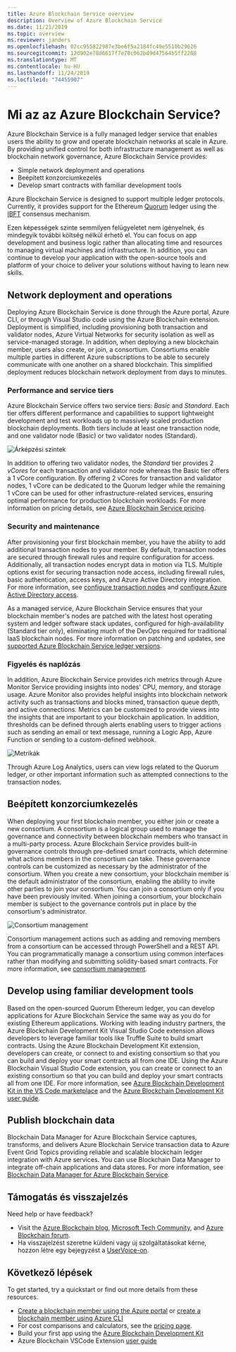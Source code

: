 ```yaml
---
title: Azure Blockchain Service overview
description: Overview of Azure Blockchain Service
ms.date: 11/21/2019
ms.topic: overview
ms.reviewer: janders
ms.openlocfilehash: 02cc955822987e3be6f5a2184fc49e5510b29626
ms.sourcegitcommit: 12d902e78d6617f7e78c062bd9d47564b5ff2208
ms.translationtype: MT
ms.contentlocale: hu-HU
ms.lasthandoff: 11/24/2019
ms.locfileid: "74455907"
---
```

# <a name="what-is-azure-blockchain-service"></a>Mi az az Azure Blockchain Service?

Azure Blockchain Service is a fully managed ledger service that enables users the ability to grow and operate blockchain networks at scale in Azure. By providing unified control for both infrastructure management as well as blockchain network governance, Azure Blockchain Service provides:

* Simple network deployment and operations
* Beépített konzorciumkezelés
* Develop smart contracts with familiar development tools

Azure Blockchain Service is designed to support multiple ledger protocols. Currently, it provides support for the Ethereum [Quorum](https://www.jpmorgan.com/Quorum) ledger using the [IBFT](https://github.com/jpmorganchase/quorum/wiki/Quorum-Consensus) consensus mechanism.

Ezen képességek szinte semmilyen felügyeletet nem igényelnek, és mindegyik további költség nélkül érhető el. You can focus on app development and business logic rather than allocating time and resources to managing virtual machines and infrastructure. In addition, you can continue to develop your application with the open-source tools and platform of your choice to deliver your solutions without having to learn new skills.

## <a name="network-deployment-and-operations"></a>Network deployment and operations

Deploying Azure Blockchain Service is done through the Azure portal, Azure CLI, or through Visual Studio code using the Azure Blockchain extension. Deployment is simplified, including provisioning both transaction and validator nodes, Azure Virtual Networks for security isolation as well as service-managed storage.  In addition, when deploying a new blockchain member, users also create, or join, a consortium.  Consortiums enable multiple parties in different Azure subscriptions to be able to securely communicate with one another on a shared blockchain.  This simplified deployment reduces blockchain network deployment from days to minutes.

### <a name="performance-and-service-tiers"></a>Performance and service tiers

Azure Blockchain Service offers two service tiers: *Basic* and *Standard*. Each tier offers different performance and capabilities to support lightweight development and test workloads up to massively scaled production blockchain deployments. Both tiers include at least one transaction node, and one validator node (Basic) or two validator nodes (Standard).

![Árképzési szintek](./media/overview/pricing-tiers.png)

In addition to offering two validator nodes, the *Standard* tier provides 2 *vCores* for each transaction and validator node whereas the Basic tier offers a 1 vCore configuration.  By offering 2 vCores for transaction and validator nodes, 1 vCore can be dedicated to the Quorum ledger while the remaining 1 vCore can be used for other infrastructure-related services, ensuring optimal performance for production blockchain workloads. For more information on pricing details, see [Azure Blockchain Service pricing](https://azure.microsoft.com/pricing/details/blockchain-service).

### <a name="security-and-maintenance"></a>Security and maintenance

After provisioning your first blockchain member, you have the ability to add additional transaction nodes to your member.  By default, transaction nodes are secured through firewall rules and require configuration for access.  Additionally, all transaction nodes encrypt data in motion via TLS.  Multiple options exist for securing transaction node access, including firewall rules, basic authentication, access keys, and Azure Active Directory integration. For more information, see [configure transaction nodes](configure-transaction-nodes.md) and [configure Azure Active Directory access](configure-aad.md).

As a managed service, Azure Blockchain Service ensures that your blockchain member's nodes are patched with the latest host operating system and ledger software stack updates, configured for high-availability (Standard tier only), eliminating much of the DevOps required for traditional IaaS blockchain nodes.  For more information on patching and updates, see [supported Azure Blockchain Service ledger versions](ledger-versions.md).

### <a name="monitoring-and-logging"></a>Figyelés és naplózás

In addition, Azure Blockchain Service provides rich metrics through Azure Monitor Service providing insights into nodes' CPU, memory, and storage usage.  Azure Monitor also provides helpful insights into blockchain network activity such as transactions and blocks mined, transaction queue depth, and active connections.  Metrics can be customized to provide views into the insights that are important to your blockchain application.  In addition, thresholds can be defined through alerts enabling users to trigger actions such as sending an email or text message, running a Logic App, Azure Function or sending to a custom-defined webhook.

![Metrikák](./media/overview/metrics.png)

Through Azure Log Analytics, users can view logs related to the Quorum ledger, or other important information such as attempted connections to the transaction nodes.

## <a name="built-in-consortium-management"></a>Beépített konzorciumkezelés

When deploying your first blockchain member, you either join or create a new consortium.  A consortium is a logical group used to manage the governance and connectivity between blockchain members who transact in a multi-party process.  Azure Blockchain Service provides built-in governance controls through pre-defined smart contracts, which determine what actions members in the consortium can take.  These governance controls can be customized as necessary by the administrator of the consortium. When you create a new consortium, your blockchain member is the default administrator of the consortium, enabling the ability to invite other parties to join your consortium.  You can join a consortium only if you have been previously invited.  When joining a consortium, your blockchain member is subject to the governance controls put in place by the consortium's administrator.

![Consortium management](./media/overview/consortium.png)

Consortium management actions such as adding and removing members from a consortium can be accessed through PowerShell and a REST API. You can programmatically manage a consortium using common interfaces rather than modifying and submitting solidity-based smart contracts. For more information, see [consortium management](consortium.md).

## <a name="develop-using-familiar-development-tools"></a>Develop using familiar development tools

Based on the open-sourced Quorum Ethereum ledger, you can develop applications for Azure Blockchain Service the same way as you do for existing Ethereum applications. Working with leading industry partners, the Azure Blockchain Development Kit Visual Studio Code extension allows developers to leverage familiar tools like Truffle Suite to build smart contracts. Using the Azure Blockchain Development Kit extension, developers can create, or connect to and existing consortium so that you can build and deploy your smart contracts all from one IDE. Using the Azure Blockchain Visual Studio Code extension, you can create or connect to an existing consortium so that you can build and deploy your smart contracts all from one IDE. For more information, see [Azure Blockchain Development Kit in the VS Code marketplace](https://aka.ms/vscodebcextension) and the [Azure Blockchain Development Kit user guide](https://aka.ms/vscodebcextensionwiki).

## <a name="publish-blockchain-data"></a>Publish blockchain data

Blockchain Data Manager for Azure Blockchain Service captures, transforms, and delivers Azure Blockchain Service transaction data to Azure Event Grid Topics providing reliable and scalable blockchain ledger integration with Azure services. You can use Blockchain Data Manager to integrate off-chain applications and data stores. For more information, see [Blockchain Data Manager for Azure Blockchain Service](data-manager.md).

## <a name="support-and-feedback"></a>Támogatás és visszajelzés

Need help or have feedback?

* Visit the [Azure Blockchain blog](https://azure.microsoft.com/blog/topics/blockchain/), [Microsoft Tech Community](https://techcommunity.microsoft.com/t5/Blockchain/bd-p/AzureBlockchain), and [Azure Blockchain forum](https://social.msdn.microsoft.com/Forums/home?forum=azureblockchain).
* Ha visszajelzést szeretne küldeni vagy új szolgáltatásokat kérne, hozzon létre egy bejegyzést a [UserVoice-on](https://feedback.azure.com/forums/921130-azure-blockchain-service).

## <a name="next-steps"></a>Következő lépések

To get started, try a quickstart or find out more details from these resources.
* [Create a blockchain member using the Azure portal](create-member.md) or [create a blockchain member using Azure CLI](create-member-cli.md)
* For cost comparisons and calculators, see the [pricing page](https://azure.microsoft.com/pricing/details/blockchain-service).
* Build your first app using the [Azure Blockchain Development Kit](https://github.com/Azure-Samples/blockchain-devkit)
* Azure Blockchain VSCode Extension [user guide](https://github.com/Microsoft/vscode-azure-blockchain-ethereum/wiki)
